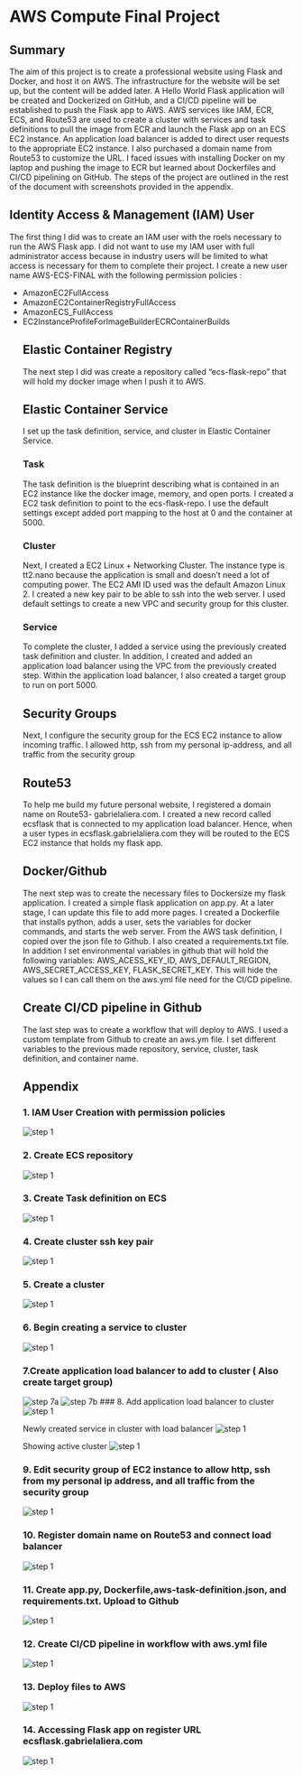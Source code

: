 
# AWS Compute Final Project
## Summary
The aim of this project is to create a professional website using Flask and Docker, and host it on AWS. The infrastructure for the website will be set up, but the content will be added later. A Hello World Flask application will be created and Dockerized on GitHub, and a CI/CD pipeline will be established to push the Flask app to AWS. AWS services like IAM, ECR, ECS, and Route53 are used to create a cluster with services and task definitions to pull the image from ECR and launch the Flask app on an ECS EC2 instance. An application load balancer is added to direct user requests to the appropriate EC2 instance. I also purchased a domain name from Route53 to customize the URL. I faced issues with installing Docker on my laptop and pushing the image to ECR but learned about Dockerfiles and CI/CD pipelining on GitHub. The steps of the project are outlined in the rest of the document with screenshots provided in the appendix.

## Identity Access & Management (IAM) User
The first thing I did was to create an IAM user with the roels necessary to run the AWS Flask app. I did not want to use my IAM user with full administrator access because in industry users will be limited to what access is necessary for them to complete their project. I create a new user name AWS-ECS-FINAL with the following permission policies : 
<ul>
  <li>AmazonEC2FullAccess</li>
  <li>AmazonEC2ContainerRegistryFullAccess</li>
  <li>AmazonECS_FullAccess</li>
  <li>EC2InstanceProfileForImageBuilderECRContainerBuilds</li>

## Elastic Container Registry
The next step I did was create a repository called “ecs-flask-repo”  that will hold my docker image when I push it to AWS. 

## Elastic Container Service
I set up the task definition, service, and cluster in Elastic Container Service. 

### Task
The task definition is the blueprint describing what is contained in an EC2 instance like the docker image, memory, and open ports. I created a EC2 task definition to point to the ecs-flask-repo. I use the default settings except added port mapping to the host at 0 and the container at 5000. 

### Cluster
Next, I created a EC2 Linux + Networking Cluster. The instance type is tt2.nano because the application is small and doesn’t need a lot of computing power. The EC2 AMI ID used was the default Amazon Linux 2. I created a new key pair to be able to ssh into the web server. I used default settings to create a new VPC and security group for this cluster.

### Service
To complete the cluster, I added a service using the previously created task definition and cluster. In addition, I created and added an application load balancer using the VPC from the previously created step. Within the application load balancer, I also created a target group to run on port 5000.

## Security Groups
Next, I configure the security group for the ECS EC2 instance to allow incoming traffic. I allowed http, ssh from my personal ip-address, and all traffic from the security group

## Route53
To help me build my future personal website, I registered a domain name on Route53- gabrielaliera.com. I created a new record called ecsflask that is connected to my application load balancer. Hence, when a user types in ecsflask.gabrielaliera.com they will be routed to the ECS EC2 instance that holds my flask app.

## Docker/Github
The next step was to create the necessary files to Dockersize my flask application. I created a simple flask application on app.py. At a later stage, I can update this file to add more pages. I created a Dockerfile that installs python, adds a user, sets the variables for docker commands, and starts the web server. From the AWS task definition, I copied over the json file to Github. I also created a requirements.txt file. In addition I set environmental variables in github that will hold the following variables: AWS_ACESS_KEY_ID, AWS_DEFAULT_REGION, AWS_SECRET_ACCESS_KEY, FLASK_SECRET_KEY. This will hide the values so I can call them on the aws.yml file need for the CI/CD pipeline.

## Create CI/CD pipeline in Github
The last step was to create a workflow that will deploy to AWS. I used a custom template from Github to create an aws.ym file. I set different variables to the previous made repository, service, cluster, task definition, and container name. 
	
## Appendix
### 1. IAM User Creation with permission policies
 <img src="https://github.com/gabrielaliera/ecs_flask_final/blob/main/images/1.jpg" width="" heigth="" alt="step 1"/>

### 2. Create ECS repository
 <img src="https://github.com/gabrielaliera/ecs_flask_final/blob/main/images/2.jpg" width="" heigth="" alt="step 1"/>

### 3. Create Task definition on ECS
 <img src="https://github.com/gabrielaliera/ecs_flask_final/blob/main/images/3.jpg" width="" heigth="" alt="step 1"/>

### 4. Create cluster ssh key pair
 <img src="https://github.com/gabrielaliera/ecs_flask_final/blob/main/images/4.jpg" width="" heigth="" alt="step 1"/>

### 5. Create a cluster 
 <img src="https://github.com/gabrielaliera/ecs_flask_final/blob/main/images/5.jpg" width="" heigth="" alt="step 1"/> 

### 6. Begin creating  a service to cluster
 <img src="https://github.com/gabrielaliera/ecs_flask_final/blob/main/images/6.jpg" width="" heigth="" alt="step 1"/>  

### 7.Create application load balancer to add to cluster ( Also create target group)
 <img src="https://github.com/gabrielaliera/ecs_flask_final/blob/main/images/7a.jpg" width="" heigth="" alt="step 7a"/> 
  <img src="https://github.com/gabrielaliera/ecs_flask_final/blob/main/images/7b.jpg" width="" heigth="" alt="step 7b"/> 
### 8. Add application load balancer to cluster
  <img src="https://github.com/gabrielaliera/ecs_flask_final/blob/main/images/8.jpg" width="" heigth="" alt="step 1"/>

Newly created service in cluster with load balancer
<img src="https://github.com/gabrielaliera/ecs_flask_final/blob/main/images/8b.jpg" width="" heigth="" alt="step 1"/> 

Showing active cluster
 <img src="https://github.com/gabrielaliera/ecs_flask_final/blob/main/images/8c.jpg" width="" heigth="" alt="step 1"/>  

### 9. Edit security group of EC2 instance to allow http, ssh from my personal ip address, and all traffic from the security group
  <img src="https://github.com/gabrielaliera/ecs_flask_final/blob/main/images/9.jpg" width="" heigth="" alt="step 1"/>

### 10. Register domain name on Route53 and connect load balancer
  <img src="https://github.com/gabrielaliera/ecs_flask_final/blob/main/images/10.jpg" width="" heigth="" alt="step 1"/> 

### 11.	Create app.py, Dockerfile,aws-task-definition.json, and requirements.txt. Upload to Github
  <img src="https://github.com/gabrielaliera/ecs_flask_final/blob/main/images/11.png" width="" heigth="" alt="step 1"/> 


### 12.	Create CI/CD pipeline in workflow with aws.yml file
 <img src="https://github.com/gabrielaliera/ecs_flask_final/blob/main/images/12.png" width="" heigth="" alt="step 1"/>  

### 13.	Deploy files to AWS 
  <img src="https://github.com/gabrielaliera/ecs_flask_final/blob/main/images/13.jpg" width="" heigth="" alt="step 1"/>

### 14. Accessing Flask app on register URL ecsflask.gabrielaliera.com
 <img src="https://github.com/gabrielaliera/ecs_flask_final/blob/main/images/14.png" width="" heigth="" alt="step 1"/>
